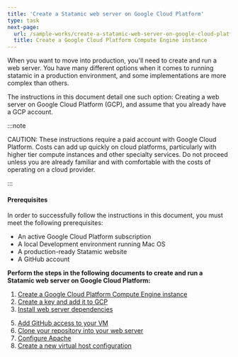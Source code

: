 ```yaml
---
title: 'Create a Statamic web server on Google Cloud Platform'
type: task
next-page: 
  url: /sample-works/create-a-statamic-web-server-on-google-cloud-platform/create-a-google-cloud-platform-compute-engine-instance
  title: Create a Google Cloud Platform Compute Engine instance
---
```


When you want to move into production, you'll need to create and run a web server. You have many different options when it comes to running statamic in a production environment, and some implementations are more complex than others.

The instructions in this document detail one such option: Creating a web server on Google Cloud Platform (GCP), and assume that you already have a GCP account.

:::note
<p>CAUTION: These instructions require a paid account with Google Cloud Platform. Costs can add up quickly on cloud platforms, particularly with higher tier compute instances and other specialty services. Do not proceed unless you are already familiar and with comfortable with the costs of operating on a cloud provider.</p>
:::

#### Prerequisites

In order to successfully follow the instructions in this document, you must meet the following prerequisites:

* An active Google Cloud Platform subscription
* A local Development environment running Mac OS
* A production-ready Statamic website
* A GitHub account

**Perform the steps in the following documents to create and run a Statamic web server on Google Cloud Platform:**

1. [Create a Google Cloud Platform Compute Engine instance](/sample-works/create-a-statamic-web-server-on-google-cloud-platform/create-a-google-cloud-platform-compute-engine-instance)
2. [Create a key and add it to GCP](/sample-works/create-a-statamic-web-server-on-google-cloud-platform/create-a-key-and-add-it-to-gcp)
3. [Install web server dependencies](/sample-works/create-a-statamic-web-server-on-google-cloud-platform/install-web-server-dependencies)
<!-- 4. [Configure PHP](/samples/writing/configure-php) -->
5. [Add GitHub access to your VM](/sample-works/create-a-statamic-web-server-on-google-cloud-platform/add-github-access-to-your-vm)
6. [Clone your repository into your web server](/sample-works/create-a-statamic-web-server-on-google-cloud-platform/clone-your-repository-into-your-web-server)
7. [Configure Apache](/sample-works/create-a-statamic-web-server-on-google-cloud-platform/configure-apache)
8. [Create a new virtual host configuration](/sample-works/create-a-statamic-web-server-on-google-cloud-platform/create-a-new-virtual-host-configuration)
